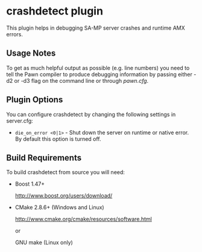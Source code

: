 crashdetect plugin
==================

This plugin helps in debugging SA-MP server crashes and runtime AMX errors.

Usage Notes
-----------

To get as much helpful output as possible (e.g. line numbers) you need to tell the Pawn compiler to 
produce debugging information by passing either -d2 or -d3 flag on the command line or through *pawn.cfg*.

Plugin Options
--------------

You can configure crashdetect by changing the following settings in server.cfg:

*	`die_on_error <0|1>` - Shut down the server on runtime or native error. 
	By default this option is turned off.

Build Requirements
------------------

To build crashdetect from source you will need:

*	Boost 1.47+

	http://www.boost.org/users/download/

*	CMake 2.8.6+ (Windows and Linux)

	http://www.cmake.org/cmake/resources/software.html
	
	or
	
	GNU make (Linux only)
